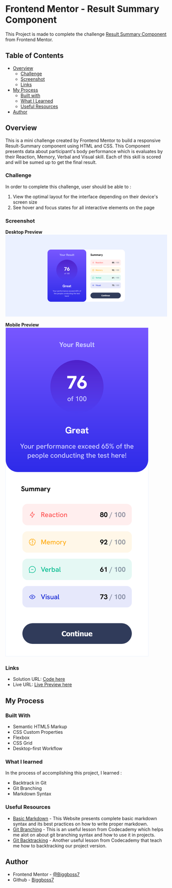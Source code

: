 # Frontend Mentor - Result Summary Component
This Project is made to complete the challenge [Result Summary Component](https://www.frontendmentor.io/challenges/results-summary-component-CE_K6s0ma) from Frontend Mentor.
## Table of Contents
- [Overview](#overview)
  - [Challenge](#challenge)
  - [Screenshot](#screenshot)
  - [Links](#links)
- [My Process](#my-process)
  - [Built with](#built-with)
  - [What I Learned](#what-i-learned)
  - [Useful Resources](useful-resources)
- [Author](#author)

## Overview
This is a mini challenge created by Frontend Mentor to build a responsive Result-Summary component using HTML and CSS. This Component presents
data about participant's body performance which is evaluates by their Reaction, Memory, Verbal 
and Visual skill. Each of this skill is scored and will be sumed up to get the final result.

### Challenge
In order to complete this challenge, user should be able to :
1. View the optimal layout for the interface depending on their device's screen size
2. See hover and focus states for all interactive elements on the page

### Screenshot
**Desktop Preview**
![Result-Summary on Desktop Preview](./assets/images/Desktop-Preview.png)

**Mobile Preview**
![Result-Summary on Mobile Preview](./assets/images/Mobile-Preview.png)

### Links
- Solution URL: [Code here](https://github.com/Biggboss7/Result-Summary-Component)
- Live URL: [Live Preview here](https://biggboss7.github.io/Result-Summary-Component)

## My Process
### Built With
- Semantic HTML5 Markup
- CSS Custom Properties
- Flexbox
- CSS Grid
- Desktop-first Workflow

### What I learned
In the process of accomplishing this project, I learned :
- Backtrack in Git
- Git Branching
- Markdown Syntax

### Useful Resources
- [Basic Markdown](https://www.markdownguide.org/basic-syntax/) - This Website presents complete basic markdown syntax and its best practices on how to write proper markdown.
- [Git Branching](https://www.codecademy.com/journeys/full-stack-engineer/paths/fscj-22-front-end-development/tracks/fscj-22-git-and-github-part-ii/modules/wdcp-22-git-branching-fb427e84-b1d4-439b-ade9-cb528c092fdd/lessons/git-branching/exercises/branch-review) - This is an useful lesson from Codecademy which helps me alot on about git branching syntax and how to use it in projects.
- [Git Backtracking](https://www.codecademy.com/journeys/full-stack-engineer/paths/fscj-22-building-interactive-websites/tracks/fscj-22-git-and-github-part-i/modules/wdcp-22-important-git-operations-da30bb5a-8cd0-4294-b963-9841dd1c22db/lessons/git-backtracking) - Another useful lesson from Codecademy that teach me how to backtracking our project version.

## Author
- Frontend Mentor - [@Biggboss7](frontendmentor.io/profile/Biggboss7)
- Github - [Biggboss7](https://github.com/Biggboss7)
